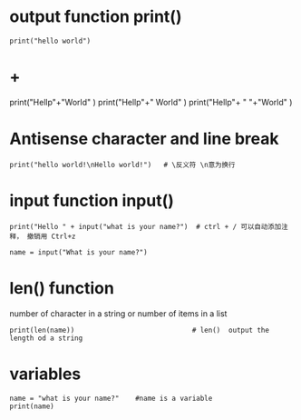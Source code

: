 # output function  print()
```
print("hello world")
```
# + 
print("Hellp"+"World" )
print("Hellp"+" World" )
print("Hellp"+ " "+"World" )
# Antisense character and line break
```
print("hello world!\nHello world!")   # \反义符 \n意为换行
```
# input function input()
```
print("Hello " + input("what is your name?")  # ctrl + / 可以自动添加注释， 撤销用 Ctrl+z

name = input("What is your name?")
```
# len() function 
number of character in a string or number of items in a list
```
print(len(name))                             # len()  output the length od a string  
```
# variables
```
name = "what is your name?"    #name is a variable
print(name)
```
